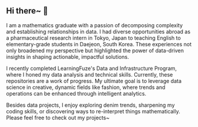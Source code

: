 ## Hi there~ 👋
I am a mathematics graduate with a passion of decomposing complexity and establishing relationships in data. I had diverse opportunities abroad as a pharmaceutical research intern in Tokyo, Japan to teaching English to elementary-grade students in Daejeon, South Korea. These experiences not only broadened my perspective but highlighted the power of data-driven insights in shaping actionable, impactful solutions.

I recently completed LearningFuze's Data and Infrastructure Program, where I honed my data analysis and technical skills. Currently, these repositories are a work of progress. My ultimate goal is to leverage data science in creative, dynamic fields like fashion, where trends and operations can be enhanced through intelligent analytics. 

Besides data projects, I enjoy exploring denim trends, sharpening my coding skills, or discovering ways to re-interpret things mathematically. Please feel free to check out my projects~
<!--
**tnewtont/tnewtont** is a ✨ _special_ ✨ repository because its `README.md` (this file) appears on your GitHub profile.

Here are some ideas to get you started:
- Add a table of contents
- Make sure your repository names 
- 🔭 I’m currently working on ...
- 🌱 I’m currently learning ...
- 👯 I’m looking to collaborate on ...
- 🤔 I’m looking for help with ...
- 💬 Ask me about ...
- 📫 How to reach me: ...
- 😄 Pronouns: ...
- ⚡ Fun fact: ...
-->

